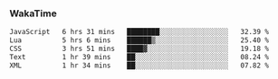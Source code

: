 ### WakaTime

<!--START_SECTION:waka-->

```txt
JavaScript   6 hrs 31 mins   ████████░░░░░░░░░░░░░░░░░   32.39 %
Lua          5 hrs 6 mins    ██████▒░░░░░░░░░░░░░░░░░░   25.40 %
CSS          3 hrs 51 mins   ████▓░░░░░░░░░░░░░░░░░░░░   19.18 %
Text         1 hr 39 mins    ██░░░░░░░░░░░░░░░░░░░░░░░   08.24 %
XML          1 hr 34 mins    ██░░░░░░░░░░░░░░░░░░░░░░░   07.82 %
```

<!--END_SECTION:waka-->
